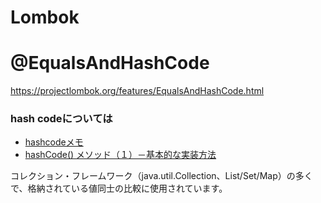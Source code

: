 

Lombok
============



# @EqualsAndHashCode

<https://projectlombok.org/features/EqualsAndHashCode.html>


### hash codeについては

+ [hashcodeメモ](http://qiita.com/yoshi389111/items/9e34fe297bd908a36065)
+ [hashCode() メソッド（１）－基本的な実装方法](http://d.hatena.ne.jp/hageyahhoo/20090801/1249118160)

コレクション・フレームワーク（java.util.Collection、List/Set/Map）の多くで、格納されている値同士の比較に使用されています。
